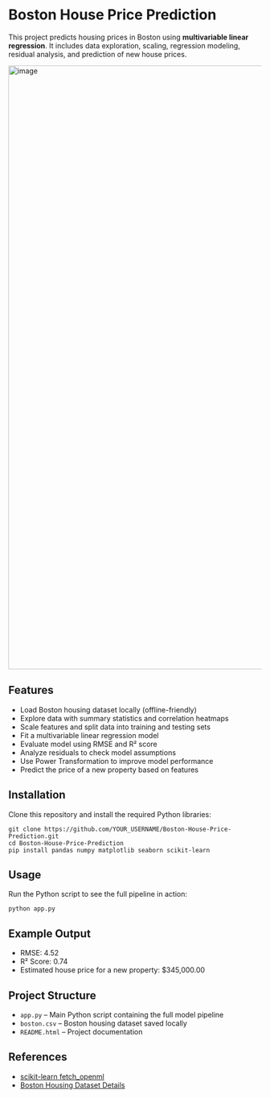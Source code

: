 <h1>Boston House Price Prediction</h1>

<p>This project predicts housing prices in Boston using <strong>multivariable linear regression</strong>. It includes data exploration, scaling, regression modeling, residual analysis, and prediction of new house prices.</p>
<img width="1920" height="1200" alt="image" src="https://github.com/user-attachments/assets/49d86929-73f3-49d2-a139-284b12e3db9b" />
<h2>Features</h2>
<ul>
  <li>Load Boston housing dataset locally (offline-friendly)</li>
  <li>Explore data with summary statistics and correlation heatmaps</li>
  <li>Scale features and split data into training and testing sets</li>
  <li>Fit a multivariable linear regression model</li>
  <li>Evaluate model using RMSE and R² score</li>
  <li>Analyze residuals to check model assumptions</li>
  <li>Use Power Transformation to improve model performance</li>
  <li>Predict the price of a new property based on features</li>
</ul>

<h2>Installation</h2>
<p>Clone this repository and install the required Python libraries:</p>

<pre><code>git clone https://github.com/YOUR_USERNAME/Boston-House-Price-Prediction.git
cd Boston-House-Price-Prediction
pip install pandas numpy matplotlib seaborn scikit-learn
</code></pre>

<h2>Usage</h2>
<p>Run the Python script to see the full pipeline in action:</p>

<pre><code>python app.py
</code></pre>

<h2>Example Output</h2>
<ul>
  <li>RMSE: 4.52</li>
  <li>R² Score: 0.74</li>
  <li>Estimated house price for a new property: $345,000.00</li>
</ul>

<h2>Project Structure</h2>
<ul>
  <li><code>app.py</code> – Main Python script containing the full model pipeline</li>
  <li><code>boston.csv</code> – Boston housing dataset saved locally</li>
  <li><code>README.html</code> – Project documentation</li>
</ul>

<h2>References</h2>
<ul>
  <li><a href="https://scikit-learn.org/stable/modules/generated/sklearn.datasets.fetch_openml.html">scikit-learn fetch_openml</a></li>
  <li><a href="https://www.cs.toronto.edu/~delve/data/boston/bostonDetail.html">Boston Housing Dataset Details</a></li>
</ul>
